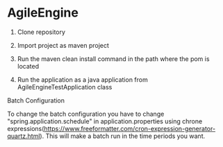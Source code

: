 # AgileEngine

1. Clone repository

2. Import project as maven project

3. Run the maven clean install command in the path where the pom is located

4. Run the application as a java application from AgileEngineTestApplication class

Batch Configuration

To change the batch configuration you have to change "spring.application.schedule" in application.properties using chrone expressions(https://www.freeformatter.com/cron-expression-generator-quartz.html). This will make a batch run in the time periods you want.
